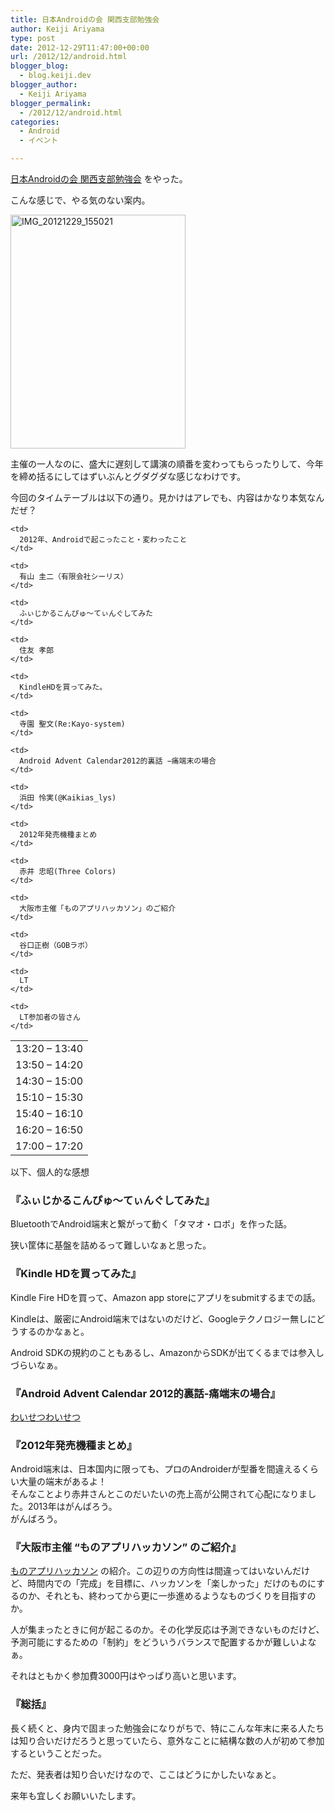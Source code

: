 ```yaml
---
title: 日本Androidの会 関西支部勉強会
author: Keiji Ariyama
type: post
date: 2012-12-29T11:47:00+00:00
url: /2012/12/android.html
blogger_blog:
  - blog.keiji.dev
blogger_author:
  - Keiji Ariyama
blogger_permalink:
  - /2012/12/android.html
categories:
  - Android
  - イベント

---
```

<a href="http://atnd.org/events/35134" target="_blank">日本Androidの会 関西支部勉強会</a> をやった。

こんな感じで、やる気のない案内。

<div>
  <a href="https://blog.keiji.dev/wp-content/uploads/2012/12/IMG_20121229_155021.jpg"><img class="aligncenter  wp-image-111" alt="IMG_20121229_155021" src="https://blog.keiji.dev/wp-content/uploads/2012/12/IMG_20121229_155021.jpg" width="280" height="374" /></a>
</div>

<div>
</div>

主催の一人なのに、盛大に遅刻して講演の順番を変わってもらったりして、今年を締め括るにしてはずいぶんとグダグダな感じなわけです。

今回のタイムテーブルは以下の通り。見かけはアレでも、内容はかなり本気なんだぜ？

<table>
  <tr>
    <td>
      13:20 – 13:40
    </td>
    
    <td>
      2012年、Androidで起こったこと・変わったこと
    </td>
    
    <td>
      有山 圭二（有限会社シーリス）
    </td>
  </tr>
  
  <tr>
    <td>
      13:50 – 14:20
    </td>
    
    <td>
      ふぃじかるこんぴゅ～てぃんぐしてみた
    </td>
    
    <td>
      住友 孝郎
    </td>
  </tr>
  
  <tr>
    <td>
      14:30 – 15:00
    </td>
    
    <td>
      KindleHDを買ってみた。
    </td>
    
    <td>
      寺園 聖文(Re:Kayo-system)
    </td>
  </tr>
  
  <tr>
    <td>
      15:10 – 15:30
    </td>
    
    <td>
      Android Advent Calendar2012的裏話 −痛端末の場合
    </td>
    
    <td>
      浜田 怜実(@Kaikias_lys)
    </td>
  </tr>
  
  <tr>
    <td>
      15:40 – 16:10
    </td>
    
    <td>
      2012年発売機種まとめ
    </td>
    
    <td>
      赤井 忠昭(Three Colors)
    </td>
  </tr>
  
  <tr>
    <td>
      16:20 – 16:50
    </td>
    
    <td>
      大阪市主催「ものアプリハッカソン」のご紹介
    </td>
    
    <td>
      谷口正樹（GOBラボ）
    </td>
  </tr>
  
  <tr>
    <td>
      17:00 – 17:20
    </td>
    
    <td>
      LT
    </td>
    
    <td>
      LT参加者の皆さん
    </td>
  </tr>
</table>

<div>
  以下、個人的な感想
</div>

<!--more-->

### 『ふぃじかるこんぴゅ〜てぃんぐしてみた』

BluetoothでAndroid端末と繋がって動く「タマオ・ロボ」を作った話。
  
狭い筐体に基盤を詰めるって難しいなぁと思った。

### 『Kindle HDを買ってみた』

Kindle Fire HDを買って、Amazon app storeにアプリをsubmitするまでの話。
  
Kindleは、厳密にAndroid端末ではないのだけど、Googleテクノロジー無しにどうするのかなぁと。

Android SDKの規約のこともあるし、AmazonからSDKが出てくるまでは参入しづらいなぁ。

<div>
</div>

<div>
  <h3>
    『Android Advent Calendar 2012的裏話-痛端末の場合』
  </h3>
</div>

<div>
  <a href="http://d.hatena.ne.jp/Kaikias/20121216/1355583666" target="_blank">わいせつわいせつ</a>
</div>

<div>
</div>

<div>
  <div>
    <h3>
      『2012年発売機種まとめ』
    </h3>
  </div>
  
  <div>
    Android端末は、日本国内に限っても、プロのAndroiderが型番を間違えるくらい大量の端末があるよ！
  </div>
</div>

<div>
</div>

<div>
  そんなことより赤井さんとこのだいたいの売上高が公開されて心配になりました。2013年はがんばろう。
</div>

<div>
  がんばろう。
</div>

<div>
</div>

<div>
  <h3>
    『大阪市主催 &#8220;ものアプリハッカソン&#8221; のご紹介』
  </h3>
</div>

<a href="http://www.innovation-osaka.jp/ja/events/000003/" target="_blank">ものアプリハッカソン</a> の紹介。この辺りの方向性は間違ってはいないんだけど、時間内での「完成」を目標に、ハッカソンを「楽しかった」だけのものにするのか、それとも、終わってから更に一歩進めるようなものづくりを目指すのか。

人が集まったときに何が起こるのか。その化学反応は予測できないものだけど、予測可能にするための「制約」をどういうバランスで配置するかが難しいよなぁ。

<div>
</div>

<div>
  それはともかく参加費3000円はやっぱり高いと思います。
</div>

### 『総括』

長く続くと、身内で固まった勉強会になりがちで、特にこんな年末に来る人たちは知り合いだけだろうと思っていたら、意外なことに結構な数の人が初めて参加するということだった。

ただ、発表者は知り合いだけなので、ここはどうにかしたいなぁと。

来年も宜しくお願いいたします。